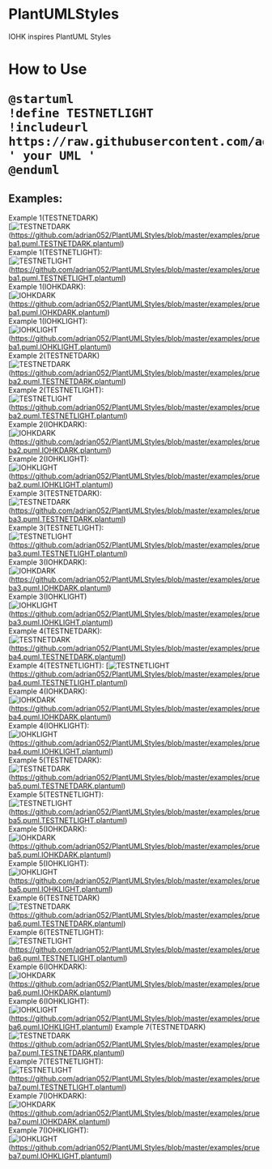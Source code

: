 # PlantUMLStyles
IOHK inspires PlantUML Styles

<h1>How to Use

```plantuml
@startuml
!define TESTNETLIGHT
!includeurl https://raw.githubusercontent.com/adrian052/PlantUMLStyles/master/iohkStyle.puml
' your UML '
@enduml
```

Examples:
--------------------------------------------------
Example 1(TESTNETDARK)   
[![TESTNETDARK](https://github.com/adrian052/PlantUMLStyles/blob/master/images/prueba1.puml.TESTNETDARK.svg)(https://github.com/adrian052/PlantUMLStyles/blob/master/examples/prueba1.puml.TESTNETDARK.plantuml)    
Example 1(TESTNETLIGHT):  
[![TESTNETLIGHT](https://github.com/adrian052/PlantUMLStyles/blob/master/images/prueba1.puml.TESTNETLIGHT.svg)(https://github.com/adrian052/PlantUMLStyles/blob/master/examples/prueba1.puml.TESTNETLIGHT.plantuml)    
Example 1(IOHKDARK):   
[![IOHKDARK](https://github.com/adrian052/PlantUMLStyles/blob/master/images/prueba1.puml.IOHKDARK.svg)(https://github.com/adrian052/PlantUMLStyles/blob/master/examples/prueba1.puml.IOHKDARK.plantuml)    
Example 1(IOHKLIGHT):  
[![IOHKLIGHT](https://github.com/adrian052/PlantUMLStyles/blob/master/images/prueba1.puml.IOHKLIGHT.svg)(https://github.com/adrian052/PlantUMLStyles/blob/master/examples/prueba1.puml.IOHKLIGHT.plantuml)   
Example 2(TESTNETDARK)  
[![TESTNETDARK](https://github.com/adrian052/PlantUMLStyles/blob/master/images/prueba2.puml.TESTNETDARK.svg)(https://github.com/adrian052/PlantUMLStyles/blob/master/examples/prueba2.puml.TESTNETDARK.plantuml)   
Example 2(TESTNETLIGHT):  
[![TESTNETLIGHT](https://github.com/adrian052/PlantUMLStyles/blob/master/images/prueba2.puml.TESTNETLIGHT.svg)(https://github.com/adrian052/PlantUMLStyles/blob/master/examples/prueba2.puml.TESTNETLIGHT.plantuml)   
Example 2(IOHKDARK):  
[![IOHKDARK](https://github.com/adrian052/PlantUMLStyles/blob/master/images/prueba2.puml.IOHKDARK.svg)(https://github.com/adrian052/PlantUMLStyles/blob/master/examples/prueba2.puml.IOHKDARK.plantuml)   
Example 2(IOHKLIGHT):   
[![IOHKLIGHT](https://github.com/adrian052/PlantUMLStyles/blob/master/images/prueba2.puml.IOHKLIGHT.svg)(https://github.com/adrian052/PlantUMLStyles/blob/master/examples/prueba2.puml.IOHKLIGHT.plantuml)   
Example 3(TESTNETDARK):  
[![TESTNETDARK](https://github.com/adrian052/PlantUMLStyles/blob/master/images/prueba3.puml.TESTNETDARK.svg)(https://github.com/adrian052/PlantUMLStyles/blob/master/examples/prueba3.puml.TESTNETDARK.plantuml)   
Example 3(TESTNETLIGHT):  
[![TESTNETLIGHT](https://github.com/adrian052/PlantUMLStyles/blob/master/images/prueba3.puml.TESTNETLIGHT.svg)(https://github.com/adrian052/PlantUMLStyles/blob/master/examples/prueba3.puml.TESTNETLIGHT.plantuml)   
Example 3(IOHKDARK):  
[![IOHKDARK](https://github.com/adrian052/PlantUMLStyles/blob/master/images/prueba3.puml.IOHKDARK.svg)(https://github.com/adrian052/PlantUMLStyles/blob/master/examples/prueba3.puml.IOHKDARK.plantuml)     
Example 3(IOHKLIGHT)  
[![IOHKLIGHT](https://github.com/adrian052/PlantUMLStyles/blob/master/images/prueba3.puml.IOHKLIGHT.svg)(https://github.com/adrian052/PlantUMLStyles/blob/master/examples/prueba3.puml.IOHKLIGHT.plantuml)    
Example 4(TESTNETDARK):  
[![TESTNETDARK](https://github.com/adrian052/PlantUMLStyles/blob/master/images/prueba4.puml.TESTNETDARK.svg)(https://github.com/adrian052/PlantUMLStyles/blob/master/examples/prueba4.puml.TESTNETDARK.plantuml)   
Example 4(TESTNETLIGHT): 
[![TESTNETLIGHT](https://github.com/adrian052/PlantUMLStyles/blob/master/images/prueba4.puml.TESTNETLIGHT.svg)(https://github.com/adrian052/PlantUMLStyles/blob/master/examples/prueba4.puml.TESTNETLIGHT.plantuml)   
Example 4(IOHKDARK):  
[![IOHKDARK](https://github.com/adrian052/PlantUMLStyles/blob/master/images/prueba4.puml.IOHKDARK.svg)(https://github.com/adrian052/PlantUMLStyles/blob/master/examples/prueba4.puml.IOHKDARK.plantuml)    
Example 4(IOHKLIGHT):  
[![IOHKLIGHT](https://github.com/adrian052/PlantUMLStyles/blob/master/images/prueba4.puml.IOHKLIGHT.svg)(https://github.com/adrian052/PlantUMLStyles/blob/master/examples/prueba4.puml.IOHKLIGHT.plantuml)   
Example 5(TESTNETDARK):  
[![TESTNETDARK](https://github.com/adrian052/PlantUMLStyles/blob/master/images/prueba5.puml.TESTNETDARK.svg)(https://github.com/adrian052/PlantUMLStyles/blob/master/examples/prueba5.puml.TESTNETDARK.plantuml)   
Example 5(TESTNETLIGHT):  
[![TESTNETLIGHT](https://github.com/adrian052/PlantUMLStyles/blob/master/images/prueba5.puml.TESTNETLIGHT.svg)(https://github.com/adrian052/PlantUMLStyles/blob/master/examples/prueba5.puml.TESTNETLIGHT.plantuml)   
Example 5(IOHKDARK):  
[![IOHKDARK](https://github.com/adrian052/PlantUMLStyles/blob/master/images/prueba5.puml.IOHKDARK.svg)(https://github.com/adrian052/PlantUMLStyles/blob/master/examples/prueba5.puml.IOHKDARK.plantuml)   
Example 5(IOHKLIGHT):  
[![IOHKLIGHT](https://github.com/adrian052/PlantUMLStyles/blob/master/images/prueba5.puml.IOHKLIGHT.svg)(https://github.com/adrian052/PlantUMLStyles/blob/master/examples/prueba5.puml.IOHKLIGHT.plantuml)    
Example 6(TESTNETDARK)  
[![TESTNETDARK](https://github.com/adrian052/PlantUMLStyles/blob/master/images/prueba6.puml.TESTNETDARK.svg)(https://github.com/adrian052/PlantUMLStyles/blob/master/examples/prueba6.puml.TESTNETDARK.plantuml)   
Example 6(TESTNETLIGHT):  
[![TESTNETLIGHT](https://github.com/adrian052/PlantUMLStyles/blob/master/images/prueba6.puml.TESTNETLIGHT.svg)(https://github.com/adrian052/PlantUMLStyles/blob/master/examples/prueba6.puml.TESTNETLIGHT.plantuml)   
Example 6(IOHKDARK):   
[![IOHKDARK](https://github.com/adrian052/PlantUMLStyles/blob/master/images/prueba6.puml.IOHKDARK.svg)(https://github.com/adrian052/PlantUMLStyles/blob/master/examples/prueba6.puml.IOHKDARK.plantuml)   
Example 6(IOHKLIGHT):  
[![IOHKLIGHT](https://github.com/adrian052/PlantUMLStyles/blob/master/images/prueba6.puml.IOHKLIGHT.svg)(https://github.com/adrian052/PlantUMLStyles/blob/master/examples/prueba6.puml.IOHKLIGHT.plantuml)
Example 7(TESTNETDARK)  
[![TESTNETDARK](https://github.com/adrian052/PlantUMLStyles/blob/master/images/prueba7.puml.TESTNETDARK.svg)(https://github.com/adrian052/PlantUMLStyles/blob/master/examples/prueba7.puml.TESTNETDARK.plantuml)   
Example 7(TESTNETLIGHT):   
[![TESTNETLIGHT](https://github.com/adrian052/PlantUMLStyles/blob/master/images/prueba7.puml.TESTNETLIGHT.svg)(https://github.com/adrian052/PlantUMLStyles/blob/master/examples/prueba7.puml.TESTNETLIGHT.plantuml)  
Example 7(IOHKDARK):   
[![IOHKDARK](https://github.com/adrian052/PlantUMLStyles/blob/master/images/prueba7.puml.IOHKDARK.svg)(https://github.com/adrian052/PlantUMLStyles/blob/master/examples/prueba7.puml.IOHKDARK.plantuml)   
Example 7(IOHKLIGHT):   
[![IOHKLIGHT](https://github.com/adrian052/PlantUMLStyles/blob/master/images/prueba7.puml.IOHKLIGHT.svg)(https://github.com/adrian052/PlantUMLStyles/blob/master/examples/prueba7.puml.IOHKLIGHT.plantuml)   